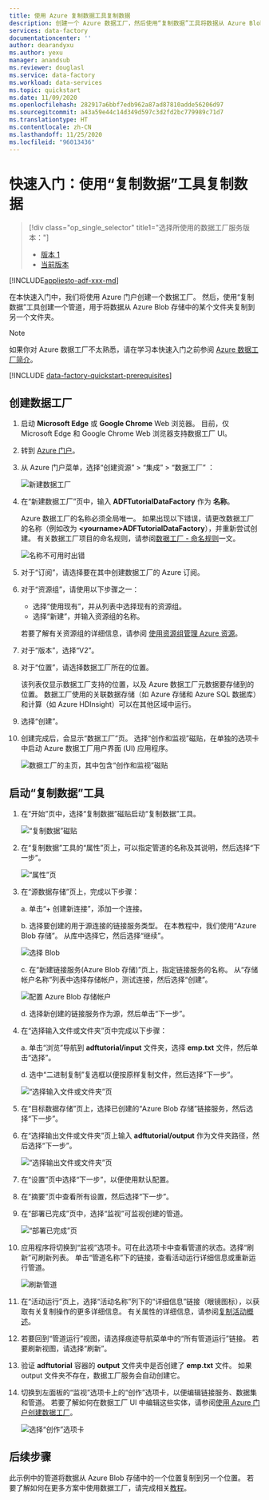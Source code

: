 ```yaml
---
title: 使用 Azure 复制数据工具复制数据
description: 创建一个 Azure 数据工厂，然后使用“复制数据”工具将数据从 Azure Blob 存储中的一个位置复制到另一个位置。
services: data-factory
documentationcenter: ''
author: dearandyxu
ms.author: yexu
manager: anandsub
ms.reviewer: douglasl
ms.service: data-factory
ms.workload: data-services
ms.topic: quickstart
ms.date: 11/09/2020
ms.openlocfilehash: 282917a6bbf7edb962a87ad87810adde56206d97
ms.sourcegitcommit: a43a59e44c14d349d597c3d2fd2bc779989c71d7
ms.translationtype: HT
ms.contentlocale: zh-CN
ms.lasthandoff: 11/25/2020
ms.locfileid: "96013436"
---
```

# <a name="quickstart-use-the-copy-data-tool-to-copy-data"></a>快速入门：使用“复制数据”工具复制数据

> [!div class="op_single_selector" title1="选择所使用的数据工厂服务版本："]
> * [版本 1](v1/data-factory-copy-data-from-azure-blob-storage-to-sql-database.md)
> * [当前版本](quickstart-create-data-factory-copy-data-tool.md)

[!INCLUDE[appliesto-adf-xxx-md](includes/appliesto-adf-xxx-md.md)]

在本快速入门中，我们将使用 Azure 门户创建一个数据工厂。 然后，使用“复制数据”工具创建一个管道，用于将数据从 Azure Blob 存储中的某个文件夹复制到另一个文件夹。 

> [!NOTE]
> 如果你对 Azure 数据工厂不太熟悉，请在学习本快速入门之前参阅 [Azure 数据工厂简介](introduction.md)。 

[!INCLUDE [data-factory-quickstart-prerequisites](../../includes/data-factory-quickstart-prerequisites.md)] 

## <a name="create-a-data-factory"></a>创建数据工厂

1. 启动 **Microsoft Edge** 或 **Google Chrome** Web 浏览器。 目前，仅 Microsoft Edge 和 Google Chrome Web 浏览器支持数据工厂 UI。
1. 转到 [Azure 门户](https://portal.azure.com)。 
1. 从 Azure 门户菜单，选择“创建资源” > “集成” > “数据工厂”  ：

    ![新建数据工厂](./media/doc-common-process/new-azure-data-factory-menu.png)

1. 在“新建数据工厂”页中，输入 **ADFTutorialDataFactory** 作为 **名称**。 
 
   Azure 数据工厂的名称必须全局唯一。 如果出现以下错误，请更改数据工厂的名称（例如改为 **&lt;yourname&gt;ADFTutorialDataFactory**），并重新尝试创建。 有关数据工厂项目的命名规则，请参阅[数据工厂 - 命名规则](naming-rules.md)一文。
  
   ![名称不可用时出错](./media/doc-common-process/name-not-available-error.png)
1. 对于“订阅”，请选择要在其中创建数据工厂的 Azure 订阅。 
1. 对于“资源组”，请使用以下步骤之一：
     
   - 选择“使用现有”，并从列表中选择现有的资源组。 
   - 选择“新建”，并输入资源组的名称。   
         
   若要了解有关资源组的详细信息，请参阅 [使用资源组管理 Azure 资源](../azure-resource-manager/management/overview.md)。  
1. 对于“版本”，选择“V2”。 
1. 对于“位置”，请选择数据工厂所在的位置。

   该列表仅显示数据工厂支持的位置，以及 Azure 数据工厂元数据要存储到的位置。 数据工厂使用的关联数据存储（如 Azure 存储和 Azure SQL 数据库）和计算（如 Azure HDInsight）可以在其他区域中运行。

1. 选择“创建”。

1. 创建完成后，会显示“数据工厂”页。 选择“创作和监视”磁贴，在单独的选项卡中启动 Azure 数据工厂用户界面 (UI) 应用程序。
   
   ![数据工厂的主页，其中包含“创作和监视”磁贴](./media/doc-common-process/data-factory-home-page.png)

## <a name="start-the-copy-data-tool"></a>启动“复制数据”工具

1. 在“开始”页中，选择“复制数据”磁贴启动“复制数据”工具。  

   ![“复制数据”磁贴](./media/doc-common-process/get-started-page.png)

1. 在“复制数据”工具的“属性”页上，可以指定管道的名称及其说明，然后选择“下一步”。 

   ![“属性”页](./media/quickstart-create-data-factory-copy-data-tool/copy-data-tool-properties-page.png)
1. 在“源数据存储”页上，完成以下步骤：

    a. 单击“+ 创建新连接”，添加一个连接。

    b. 选择要创建的用于源连接的链接服务类型。 在本教程中，我们使用“Azure Blob 存储”。 从库中选择它，然后选择“继续”。
    
    ![选择 Blob](./media/quickstart-create-data-factory-copy-data-tool/select-blob-source.png)

    c. 在“新建链接服务(Azure Blob 存储)”页上，指定链接服务的名称。 从“存储帐户名称”列表中选择存储帐户，测试连接，然后选择“创建”。 

    ![配置 Azure Blob 存储帐户](./media/quickstart-create-data-factory-copy-data-tool/configure-blob-storage.png)

    d. 选择新创建的链接服务作为源，然后单击“下一步”。


1. 在“选择输入文件或文件夹”页中完成以下步骤：

   a. 单击“浏览”导航到 **adftutorial/input** 文件夹，选择 **emp.txt** 文件，然后单击“选择”。 

   d. 选中“二进制复制”复选框以便按原样复制文件，然后选择“下一步”。 

   ![“选择输入文件或文件夹”页](./media/quickstart-create-data-factory-copy-data-tool/select-binary-copy.png)


1. 在“目标数据存储”页上，选择已创建的“Azure Blob 存储”链接服务，然后选择“下一步”。 

1. 在“选择输出文件或文件夹”页上输入 **adftutorial/output** 作为文件夹路径，然后选择“下一步”。  

   ![“选择输出文件或文件夹”页](./media/quickstart-create-data-factory-copy-data-tool/configure-sink-path.png) 

1. 在“设置”页中选择“下一步”，以便使用默认配置。  

1. 在“摘要”页中查看所有设置，然后选择“下一步”。 

1. 在“部署已完成”页中，选择“监视”可监视创建的管道。  

    ![“部署已完成”页](./media/quickstart-create-data-factory-copy-data-tool/deployment-page.png)

1. 应用程序将切换到“监视”选项卡。可在此选项卡中查看管道的状态。选择“刷新”可刷新列表。 单击“管道名称”下的链接，查看活动运行详细信息或重新运行管道。 
   
    ![刷新管道](./media/quickstart-create-data-factory-copy-data-tool/refresh-pipeline.png)

1. 在“活动运行”页上，选择“活动名称”列下的“详细信息”链接（眼镜图标），以获取有关复制操作的更多详细信息。 有关属性的详细信息，请参阅[复制活动概述](copy-activity-overview.md)。 

1. 若要回到“管道运行”视图，请选择痕迹导航菜单中的“所有管道运行”链接。 若要刷新视图，请选择“刷新”。 

1. 验证 **adftutorial** 容器的 **output** 文件夹中是否创建了 **emp.txt** 文件。 如果 output 文件夹不存在，数据工厂服务会自动创建它。 

1. 切换到左面板的“监视”选项卡上的“创作”选项卡，以便编辑链接服务、数据集和管道。  若要了解如何在数据工厂 UI 中编辑这些实体，请参阅[使用 Azure 门户创建数据工厂](quickstart-create-data-factory-portal.md)。

    ![选择“创作”选项卡](./media/quickstart-create-data-factory-copy-data-tool/select-author.png)

## <a name="next-steps"></a>后续步骤
此示例中的管道将数据从 Azure Blob 存储中的一个位置复制到另一个位置。 若要了解如何在更多方案中使用数据工厂，请完成相关[教程](tutorial-copy-data-portal.md)。 
